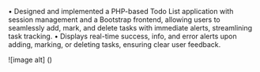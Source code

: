 • Designed and implemented a PHP-based Todo List application with session management and a Bootstrap frontend,
allowing users to seamlessly add, mark, and delete tasks with immediate alerts, streamlining task tracking.
• Displays real-time success, info, and error alerts upon adding, marking, or deleting tasks, ensuring clear user
feedback.

![image alt] ()




